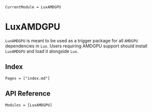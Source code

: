 ```@meta
CurrentModule = LuxAMDGPU
```

# LuxAMDGPU

`LuxAMDGPU` is meant to be used as a trigger package for all `AMDGPU` dependencies in `Lux`.
Users requiring AMDGPU support should install `LuxAMDGPU` and load it alongside `Lux`.

## Index

```@index
Pages = ["index.md"]
```

## API Reference

```@autodocs
Modules = [LuxAMDGPU]
```
